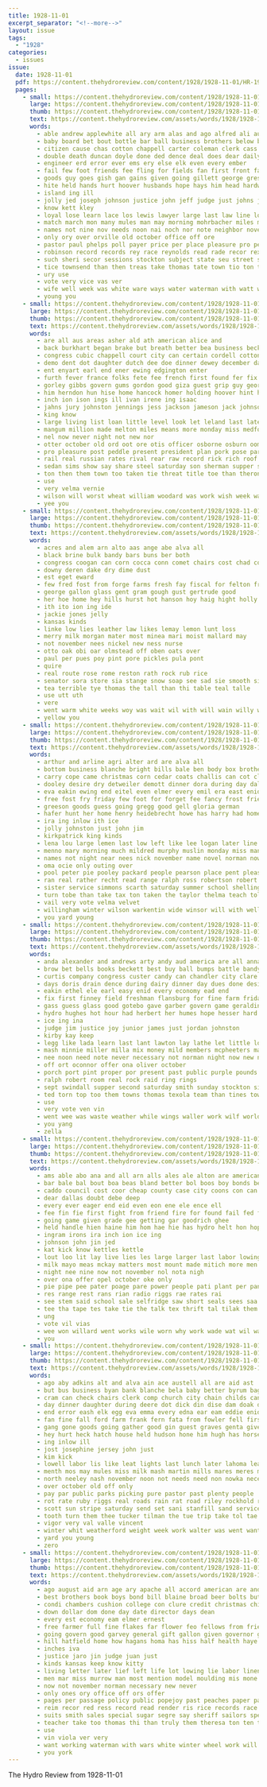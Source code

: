 ```yaml
---
title: 1928-11-01
excerpt_separator: "<!--more-->"
layout: issue
tags:
  - "1928"
categories:
  - issues
issue:
  date: 1928-11-01
  pdf: https://content.thehydroreview.com/content/1928/1928-11-01/HR-1928-11-01.pdf
  pages:
    - small: https://content.thehydroreview.com/content/1928/1928-11-01/small/HR-1928-11-01-01.jpg
      large: https://content.thehydroreview.com/content/1928/1928-11-01/large/HR-1928-11-01-01.jpg
      thumb: https://content.thehydroreview.com/content/1928/1928-11-01/thumbnails/HR-1928-11-01-01.jpg
      text: https://content.thehydroreview.com/assets/words/1928/1928-11-01/HR-1928-11-01-01.txt
      words:
        - able andrew applewhite all ary arm alas and ago alfred ali author age are alonzo ask angeles aid american apache ain
        - baby board bet bout bottle bar ball business brothers below big bare born bond butler best been branch bonds but books beckett back body blaze boyles brings brother bole ber bitterly bill both bills
        - citizen cause chas cotton chappell carter coleman clerk cass con cork cor candida came county church choice cap charles cooper courts cancer cattle cash cos carl course cullison city comport court curtis come cream cost close cover can caddo cummings congress
        - double death duncan doyle done ded dence deal does dear daily drill down dairy day doing doubt door during days demo dark
        - engineer erd error ever ems ery else elk even every ember
        - fail few foot friends fee fling for fields fan first front face field from forts forward firm farm fine frank
        - goods guy goes gish gan gains given going gillett george gress general good green goodly grow gen
        - hite held hands hurt hoover husbands hope hays him head hardware hunt humes hein harry herd hydro hunting home hatfield harrison had has health hes hira high human hol heres hand herbert hughes hin
        - island ing ill
        - jolly jed joseph johnson justice john jeff judge just johns jaw james
        - know kett kley
        - loyal lose learn lace los lewis lawyer large last law line long light left little lathe live lief leaders lear letter lawrence list
        - match march mon many mules man may morning mohrbacher miles missi morgan matters mauk more mers marti miss made meth meas maurer max mean mary milk missouri main mellon marion much might most mccullough mail mis matter murrow
        - names not nine nov needs noon nai noch nor note neighbor november nephew necessary niece near new never news need nett north now norman
        - only ory over orville old october office off ore
        - pastor paul phelps poll payer price per place pleasure pro pest president parsonage part public pla powells person patient pay people page powell poor ping pen process payne posse
        - robinson record records rey race reynolds read rade recor rex run radio roy rock rose roar real rai
        - such sheri secor sessions stockton subject state seu street store south seven safe saturday sells sunda smoke shown service surplus smith special son size stock sue standing sorrow see starts she sewer stand strong send small sery stage sheriff serge said sale sales self sons still sire second sunday sir stevens side senator smail seem struck
        - tice townsend than then treas take thomas tate town tio ton try theresa tax toll treaster thurs them train tobe the tillman too ted tal towns ture
        - ury use
        - vote very vice vas ver
        - wife well week was white ware ways water waterman with watt west williams waters walter welding want wheel word webb worth while watts way wheat windows wish wilsom went will wilson
        - young you
    - small: https://content.thehydroreview.com/content/1928/1928-11-01/small/HR-1928-11-01-02.jpg
      large: https://content.thehydroreview.com/content/1928/1928-11-01/large/HR-1928-11-01-02.jpg
      thumb: https://content.thehydroreview.com/content/1928/1928-11-01/thumbnails/HR-1928-11-01-02.jpg
      text: https://content.thehydroreview.com/assets/words/1928/1928-11-01/HR-1928-11-01-02.txt
      words:
        - are all aus areas asher ald ath american alice and
        - back burkhart began brake but breath better bea business beckman billie both boucher black balance buick best buchanan break blaine been beans bill
        - congress cubic chappell court city can certain cordell cotton counsel cheap caddo car colony clyde charles crissman copus cost carnegie che cen came corn cor company
        - demo dent dot daughter dutch dee doe dinner dewey december davina don driver during days deward day dave decter dare deed
        - ent enyart earl end ener ewing edgington enter
        - furth fever france folks fete fee french first found fer fix frost friends from ford farmer fair fisher for flores front few fortune fam frank fall farm
        - gorley gibbs govern gums gordon good giza guest grip guy george glad glass gorey
        - him herndon hun hise home hancock homer holding hoover hint hoi havel had hundred has heber howard hull hamilton hove herbert her hut house hydro hour head henry
        - inch ion ison ings ill ivan irene ing isaac
        - jahns jury johnston jennings jess jackson jameson jack johnson john james just
        - king know
        - large living list loan little level look let leland last late like left lakes life
        - mangum million made melton miles means more monday miss medford morn members man morgan much market method mission mew men mauk money must mest might mcnary minor
        - nel now never night not new nor
        - otter october old ord oot ore otis officer osborne osburn oom outland oakland orders office ogles ocean ors only
        - pro pleasure post peddle present president plan pork pose part perfect pin pow pasa pickup payment price pet pounds pao poste pho promise painting proud plant page per pee purchase
        - rail real russian rates rival rear raw record rick rich roof reg recker rave redfield roy reddin ray
        - sedan sims show say share steel saturday son sherman supper sunday stan shew sae sup sad shown seeds sions seed state special service spring see struck said shock subject start such seger smith sale six sayre sur silence seven suter shelton station states seo
        - ton then them town too taken tie threat title toe than theron top trench thelma tim tyo trip tor talk the turn thousand tha
        - use
        - very velma vernie
        - wilson will worst wheat william woodard was work wish week want wife wilton with wash waller waste while walter war wil way
        - yee you
    - small: https://content.thehydroreview.com/content/1928/1928-11-01/small/HR-1928-11-01-03.jpg
      large: https://content.thehydroreview.com/content/1928/1928-11-01/large/HR-1928-11-01-03.jpg
      thumb: https://content.thehydroreview.com/content/1928/1928-11-01/thumbnails/HR-1928-11-01-03.jpg
      text: https://content.thehydroreview.com/assets/words/1928/1928-11-01/HR-1928-11-01-03.txt
      words:
        - acres and alem arn alto aas ange abe alva all
        - black brine bulk bandy bars buns ber both
        - congress coogan can corn cocca conn comet chairs cost chad coe city carl call
        - downy deren dake dry dime dust
        - est eget eward
        - few fred fost from forge farms fresh fay fiscal for felton friday foy
        - george gallon glass gent gram gough gust gertrude good
        - her hoe home hey hills hurst hot hanson hoy haig hight holly hall hydro hard homes hal hay
        - ith ito ion ing ide
        - jackie jones jelly
        - kansas kinds
        - linke low lies leather law likes lemay lemon lunt loss
        - merry milk morgan mater most minea mari moist mallard may
        - not november nees nickel new ness nurse
        - otto oak obi oar olmstead off oben oats over
        - paul per pues poy pint pore pickles pula pont
        - quire
        - real route rose rome reston rath rock rub rice
        - senator sora store sia stange snow soap see sad sie smooth simpson soon storm sar sil sour seer salt story sale
        - tea terrible tye thomas the tall than thi table teal talle
        - use utt uth
        - vere
        - went warm white weeks woy was wait wil with will wain willy wood wear
        - yellow you
    - small: https://content.thehydroreview.com/content/1928/1928-11-01/small/HR-1928-11-01-04.jpg
      large: https://content.thehydroreview.com/content/1928/1928-11-01/large/HR-1928-11-01-04.jpg
      thumb: https://content.thehydroreview.com/content/1928/1928-11-01/thumbnails/HR-1928-11-01-04.jpg
      text: https://content.thehydroreview.com/assets/words/1928/1928-11-01/HR-1928-11-01-04.txt
      words:
        - arthur and arline agri alter ard are alva all
        - bottom business blanche bright bills bale ben body box brother butler bal best batin blum boys bell but barnard been buy bar burkhalter big
        - carry cope came christmas corn cedar coats challis can cot clark cotton carl cox city caddo custer cake county cordell clinton cream cody
        - dooley desire dry detweiler demott dinner dora during day dalke dick days
        - eva eakin ewing end eitel even elmer every emil era east enid
        - free fost fry friday few foot for forget fee fancy frost friends farmer fam farm from fine friesen found first frie
        - greeson goods guess going gregg good gell gloria german
        - hafer hunt her home henry heidebrecht howe has harry had homer him helen hatfield hill harold hydro
        - ira ing inlow ith ice
        - jolly johnston just john jim
        - kirkpatrick king kinds
        - lena lou large lemen last low left like lee logan later line lydia lovely
        - menno mary morning much mildred murphy muslin monday miss man moser miller mckee mathis most mens matilda may market miler more
        - names not night near nees nick november name novel norman now north nice noon
        - oma ocie only outing over
        - pool peter pie pooley packard people pearson place pent pleasant pee price pikes person pan pack
        - ran real rather recht read range ralph ross robertson robert rayon ridge rust ringler ruby roads rain
        - sister service simmons scarth saturday summer school shelling seiling south smith shoe small student see soon sturgill special sund stock sat samples sunda shanks still staples ster standard son sunday supper sale silk schools sick state sun
        - turn tobe than take tax ton taken the taylor thelma teach tol thomas them trip theron
        - vail very vote velma velvet
        - willingham winter wilson warkentin wide winsor will with well week wheat wife weather weeks waldrup weatherford went work was
        - you yard young
    - small: https://content.thehydroreview.com/content/1928/1928-11-01/small/HR-1928-11-01-05.jpg
      large: https://content.thehydroreview.com/content/1928/1928-11-01/large/HR-1928-11-01-05.jpg
      thumb: https://content.thehydroreview.com/content/1928/1928-11-01/thumbnails/HR-1928-11-01-05.jpg
      text: https://content.thehydroreview.com/assets/words/1928/1928-11-01/HR-1928-11-01-05.txt
      words:
        - anda alexander and andrews arty andy aud america are all anna aid allen adkins
        - brow bet bells books beckett best buy ball bumps battle bandy but boys buster butter brick back better been balance both bag board
        - curtis company congress custer candy can chandler city clare cobb course cake crank cullison charles cold chappell crete call court county cream clinton coach cation class con cant
        - days doris drain dence during dairy dinner day dues done desire daughter
        - eakin ethel ele earl easy enid every economy ead end
        - fix first finney field freshman flansburg for fine farm friday fort ford farmer frida face from
        - gass guess glass good gotebo gave garber govern game geraldine
        - hydro hughes hot hour had herbert her humes hope hesser hard has home high held half hou hoover harold how him hunter hike hens hikes
        - ice ing ina
        - judge jim justice joy junior james just jordan johnston
        - kirby kay keep
        - legg like lada learn last lant lawton lay lathe let little long lake lot
        - mash minnie miller milla mix money mild members mcpheeters may made milk man model mura monday
        - nee noon need note never necessary not norman night now new november
        - off ort oconnor offer ona oliver october
        - porch port pint proper por present past public purple pounds plate plant pha patrick points pee point patti poss pull pac per pann peppers
        - ralph robert room real rock raid ring rings
        - sept swindall supper second saturday smith sunday stockton side sand see set sale station score state shown stone subject son sales six shae senior soon sal service still spies
        - ted torn top too them towns thomas texola team than tines town teed take talk the
        - use
        - very vote ven vin
        - went wee was waste weather while wings waller work wilf world welding wagoner watley wiener with woodward well west week wish welcome wise winsor water winter walter will weatherford
        - you yang
        - zella
    - small: https://content.thehydroreview.com/content/1928/1928-11-01/small/HR-1928-11-01-06.jpg
      large: https://content.thehydroreview.com/content/1928/1928-11-01/large/HR-1928-11-01-06.jpg
      thumb: https://content.thehydroreview.com/content/1928/1928-11-01/thumbnails/HR-1928-11-01-06.jpg
      text: https://content.thehydroreview.com/assets/words/1928/1928-11-01/HR-1928-11-01-06.txt
      words:
        - ams able abo ana and all arn alls ales ale alton are american ago
        - bar bale bal bout boa beas bland better bol boos boy bonds been bus buy bette box bail burgess
        - caddo council cost coor cheap county case city coons con can carver cate charles cos cotton
        - dear dallas doubt debe deep
        - every ever eager end eid even eon ene ele ence ell
        - fee fin fie first fight from friend fire for found fail fed falls fey
        - going game given grade gee getting gar goodrich ghee
        - held handle hien haine him hom hae hie has hydro helt hon hopewell
        - ingram irons ira inch ion ice ing
        - johnson john jin jed
        - kat kick know kettles kettle
        - lout loo lit lay live lies les large larger last labor lowing law
        - milk mayo meas mckay matters most mount made mitich more men monday ming
        - night nee nine now not november nol nota nigh
        - over ona offer opel october oke only
        - pie pipe pee pater poage pare power people pati plant per pane pen private paine place penge pals phan pro pap present
        - res range rest rans rian radio riggs rae rates rai
        - see stem said school sale selfridge saw short seals sees saa she salt sunday sey soe sory state supper say sauce
        - tee tha tape tes take tie the talk tex thrift tal tilak them then tat ton than town tay
        - ung
        - vote vil vias
        - wee won willard went works wile worn why work wade wat wil water way watt wife while week will wind with was wash wen
        - you
    - small: https://content.thehydroreview.com/content/1928/1928-11-01/small/HR-1928-11-01-07.jpg
      large: https://content.thehydroreview.com/content/1928/1928-11-01/large/HR-1928-11-01-07.jpg
      thumb: https://content.thehydroreview.com/content/1928/1928-11-01/thumbnails/HR-1928-11-01-07.jpg
      text: https://content.thehydroreview.com/assets/words/1928/1928-11-01/HR-1928-11-01-07.txt
      words:
        - ago aby adkins alt and alva ain ace austell all are aid ast
        - but bus business byan bank blanche bela baby better byrum bag brother bull bryans bryan burgman black bay been butter barrow bethel bevan
        - cram can check chairs clerk comp church city chain childs canton chargo cash company cattle cheap came coffee car cury cousin cotton
        - day dinner daughter during deere dot dick din dise dam doak dockery
        - end error eash elk egg eva emma every edna ear eam eddie enid
        - fan fine fall ford farm frank fern fata from fowler fell first fee friends fie for free friend fear
        - gang gone goods going gather good gin guest graves genta given guernsey geese
        - hey hurt heck hatch house held hudson hone him hugh has horse holstein hazen hydro had herns harness her head home harry hartman hares hafer hinton harrow hore hope hour
        - ing inlow ill
        - jost josephine jersey john just
        - kim kick
        - lowell labor lis like leat lights last lunch later lahoma leather
        - menth mos may mules miss milk mash martin mills mares meres miller miles mill model manning morning mall missouri mis made mar mule mention mur meal most mile mens mare monday more
        - north neeley nash november noon not needs need non nowka necessary ner now new note name
        - over october old off only
        - pay par public parks picking pure pastor past plenty people
        - rot rate ruby riggs real roads rain rat road riley rockhold rolls rel run roan ross red regular range
        - scott sun stripe saturday send set sani stanfill sand service stands sister sunday stove soon sell strength sullens sis smith state suits ser sey setter sorrel sie smile south sonia slater steer sick start
        - tooth turn them thee tucker tilman the tue trip take tol tae table then tasker tok ted tillman tra trey tom too tin timan
        - vigor very val valle vincent
        - winter whit weatherford weight week work walter was went want wheat wool wil with wells works wheel watts west witt water wire will
        - yard you young
        - zero
    - small: https://content.thehydroreview.com/content/1928/1928-11-01/small/HR-1928-11-01-08.jpg
      large: https://content.thehydroreview.com/content/1928/1928-11-01/large/HR-1928-11-01-08.jpg
      thumb: https://content.thehydroreview.com/content/1928/1928-11-01/thumbnails/HR-1928-11-01-08.jpg
      text: https://content.thehydroreview.com/assets/words/1928/1928-11-01/HR-1928-11-01-08.txt
      words:
        - ago august aid arn age ary apache all accord american are and aman ata anan
        - best brothers book boys bond bill blaine broad beer bolts butter but butcher big beat bank business back ben buy better bacon beckett bal block been
        - condi chambers cushion college con clure credit christmas child coolidge can county cash congress court cam coats count caddo character city case comb calvin car candi clark clear charles collings cause cashion
        - down dollar dom done day date director days dean
        - every est economy eam elmer ernest
        - free farmer full fine flakes far flower feo fellows from friend front for first fair fire farm fost fruit faith forget fast
        - going govern good garvey general gift gallon given governor grade
        - hill hatfield home how hagans homa has hiss half health haye heard henry had hold hearing hardware hour hang house heer honor honey hydro hagan high hope
        - inches iva
        - justice jaro jin judge juan just
        - kinds kansas keep know kitty
        - living letter later lief left life lot lowing lie labor linen like long lieving law latter less large line last lookabaugh
        - men mar miss murrow man most mention model moulding mis mone might mauk many main moral much made money mae mens
        - now not november norman necessary new never
        - only ones ory office off ors offer
        - pages per passage policy public popejoy past peaches paper par post page price present proffer pay place
        - reim recor red ress record read render ris rice records race roy
        - suits smith sales special sugar segre say sheriff sailors speech shoulders stand she silk saturday salt stevens speaks see sup sale schools street side stock school subject second starts selling standard set splane sary show such san senator state scale
        - teacher take too thomas thi than truly them theresa ton ten tan the tai
        - use
        - vin viola ver very
        - want working waterman with wars white winter wheel work will water week was worth wide while war well words wool wonder wage weed
        - you york
---
```


The Hydro Review from 1928-11-01

<!--more-->

